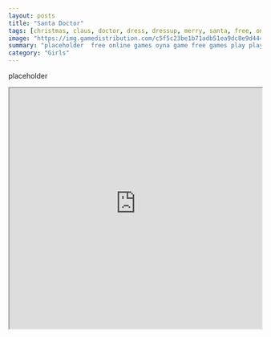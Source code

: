 ```yaml
---
layout: posts
title: "Santa Doctor"
tags: [christmas, claus, doctor, dress, dressup, merry, santa, free, online, games, oyna, game, free, games, play, play, games]
image: "https://img.gamedistribution.com/c5f5c23be1b71adb51ea9dc8e9d444a8.jpg"
summary: "placeholder  free online games oyna game free games play play games"
category: "Girls"
---
```


placeholder

<iframe width="100%" height="480px;" src="https://flash.gamedistribution.com?game=c5f5c23be1b71adb51ea9dc8e9d444a8"></iframe>